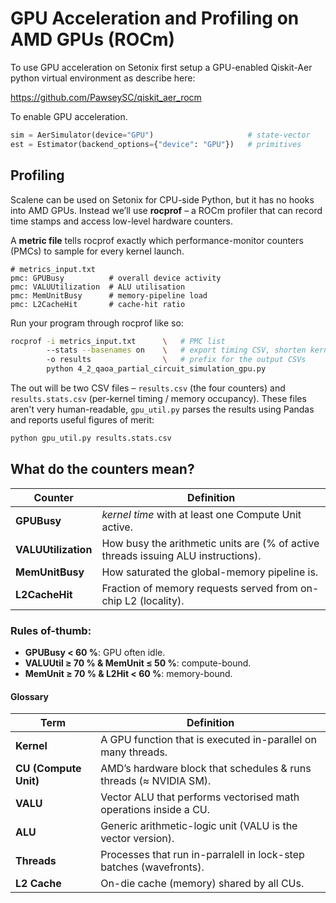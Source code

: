 # GPU Acceleration and Profiling on AMD GPUs (ROCm)

To use GPU acceleration on Setonix first setup a GPU-enabled Qiskit-Aer python virtual environment as describe here:

https://github.com/PawseySC/qiskit_aer_rocm

To enable GPU acceleration.

```python
sim = AerSimulator(device="GPU")                     # state-vector
est = Estimator(backend_options={"device": "GPU"})   # primitives
```

## Profiling

Scalene can be used on Setonix for CPU-side Python, but it has no hooks into AMD GPUs.
Instead we’ll use **rocprof** – a ROCm profiler that can record time stamps and access low-level hardware counters.

A **metric file** tells rocprof exactly which performance-monitor counters (PMCs) to sample for every kernel launch.

```text
# metrics_input.txt
pmc: GPUBusy          # overall device activity
pmc: VALUUtilization  # ALU utilisation
pmc: MemUnitBusy      # memory-pipeline load
pmc: L2CacheHit       # cache-hit ratio
```

Run your program through rocprof like so:

```bash
rocprof -i metrics_input.txt      \   # PMC list
        --stats --basenames on    \   # export timing CSV, shorten kernel names
        -o results                \   # prefix for the output CSVs
        python 4_2_qaoa_partial_circuit_simulation_gpu.py
```

The out will be two CSV files – `results.csv` (the four counters) and `results.stats.csv` (per-kernel timing / memory occupancy).
These files aren't very human-readable, `gpu_util.py` parses the results using Pandas and reports useful figures of merit:

```bash
python gpu_util.py results.stats.csv
```

## What do the counters mean?

| Counter             | Definition                                                                        |
| ------------------- | --------------------------------------------------------------------------------- |
| **GPUBusy**         | *kernel time* with at least one Compute Unit active.                              |
| **VALUUtilization** | How busy the arithmetic units are (% of active threads issuing ALU instructions). |
| **MemUnitBusy**     | How saturated the global-memory pipeline is.                                      |
| **L2CacheHit**      | Fraction of memory requests served from on-chip L2 (locality).                    |

### Rules of-thumb:

* **GPUBusy < 60 %**:  GPU often idle.
* **VALUUtil ≥ 70 % & MemUnit ≤ 50 %**: compute-bound.
* **MemUnit ≥ 70 % & L2Hit < 60 %**:  memory-bound.

#### Glossary

| Term                  | Definition                                                        |
| --------------------- | ----------------------------------------------------------------- |
| **Kernel**            | A GPU function that is executed in-parallel on many threads.      |
| **CU (Compute Unit)** | AMD’s hardware block that schedules & runs threads (≈ NVIDIA SM). |
| **VALU**              | Vector ALU that performs vectorised math operations inside a CU.  |
| **ALU**               | Generic arithmetic-logic unit (VALU is the vector version).       |
| **Threads**           | Processes that run in-parralell in lock-step batches (wavefronts).|
| **L2 Cache**          | On-die cache (memory) shared by all CUs.                          |
